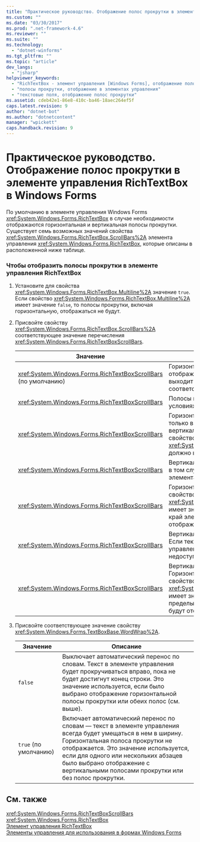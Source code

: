 ```yaml
---
title: "Практическое руководство. Отображение полос прокрутки в элементе управления RichTextBox в Windows Forms | Microsoft Docs"
ms.custom: ""
ms.date: "03/30/2017"
ms.prod: ".net-framework-4.6"
ms.reviewer: ""
ms.suite: ""
ms.technology: 
  - "dotnet-winforms"
ms.tgt_pltfrm: ""
ms.topic: "article"
dev_langs: 
  - "jsharp"
helpviewer_keywords: 
  - "RichTextBox - элемент управления [Windows Forms], отображение полос прокрутки"
  - "полосы прокрутки, отображение в элементах управления"
  - "текстовые поля, отображение полос прокрутки"
ms.assetid: cdeb42e1-86e8-410c-ba46-18aec264ef5f
caps.latest.revision: 9
author: "dotnet-bot"
ms.author: "dotnetcontent"
manager: "wpickett"
caps.handback.revision: 9
---
```

# Практическое руководство. Отображение полос прокрутки в элементе управления RichTextBox в Windows Forms
По умолчанию в элементе управления Windows Forms <xref:System.Windows.Forms.RichTextBox> в случае необходимости отображаются горизонтальная и вертикальная полосы прокрутки.  Существует семь возможных значений свойства <xref:System.Windows.Forms.RichTextBox.ScrollBars%2A> элемента управления <xref:System.Windows.Forms.RichTextBox>, которые описаны в расположенной ниже таблице.  
  
### Чтобы отобразить полосы прокрутки в элементе управления RichTextBox  
  
1.  Установите для свойства <xref:System.Windows.Forms.RichTextBox.Multiline%2A> значение `true`.  Если свойство <xref:System.Windows.Forms.RichTextBox.Multiline%2A> имеет значение `false`, то полосы прокрутки, включая горизонтальную, отображаться не будут.  
  
2.  Присвойте свойству <xref:System.Windows.Forms.RichTextBox.ScrollBars%2A> соответствующее значение перечисления <xref:System.Windows.Forms.RichTextBoxScrollBars>.  
  
    |Значение|Описание|  
    |--------------|--------------|  
    |<xref:System.Windows.Forms.RichTextBoxScrollBars> \(по умолчанию\)|Горизонтальная и вертикальная полосы прокрутки отображаются только в том случае, если текст выходит за пределы элемента управления соответственно в ширину или в высоту.|  
    |<xref:System.Windows.Forms.RichTextBoxScrollBars>|Полосы прокрутки не отображаются ни при каких условиях.|  
    |<xref:System.Windows.Forms.RichTextBoxScrollBars>|Горизонтальная полоса прокрутки отображается только в том случае, если текст выходит за вертикальный край элемента управления.  \(Для этого свойство <xref:System.Windows.Forms.TextBoxBase.WordWrap%2A> должно иметь значение `false`.\)|  
    |<xref:System.Windows.Forms.RichTextBoxScrollBars>|Вертикальная полоса прокрутки отображается только в том случае, если текст выходит за нижний край элемента управления.|  
    |<xref:System.Windows.Forms.RichTextBoxScrollBars>|Горизонтальная полоса прокрутки отображается, если свойство <xref:System.Windows.Forms.TextBoxBase.WordWrap%2A> имеет значение `false`.  Если текст не выходит за правый край элемента управления, полоса прокрутки будет отображена, но недоступна.|  
    |<xref:System.Windows.Forms.RichTextBoxScrollBars>|Вертикальная полоса прокрутки отображается всегда.  Если текст не выходит за нижний край элемента управления, полоса прокрутки будет отображена, но недоступна.|  
    |<xref:System.Windows.Forms.RichTextBoxScrollBars>|Вертикальная полоса прокрутки отображается всегда.  Горизонтальная полоса прокрутки отображается, если свойство <xref:System.Windows.Forms.TextBoxBase.WordWrap%2A> имеет значение `false`.  Если текст не выходит за пределы элемента управления, полосы прокрутки будут отображены, но недоступны.|  
  
3.  Присвойте соответствующее значение свойству <xref:System.Windows.Forms.TextBoxBase.WordWrap%2A>.  
  
    |Значение|Описание|  
    |--------------|--------------|  
    |`false`|Выключает автоматический перенос по словам. Текст в элементе управления будет прокручиваться вправо, пока не будет достигнут конец строки.  Это значение используется, если было выбрано отображение горизонтальной полосы прокрутки или обеих полос \(см. выше\).|  
    |`true` \(по умолчанию\)|Включает автоматический перенос по словам — текст в элементе управления всегда будет умещаться в нем в ширину.  Горизонтальная полоса прокрутки не отображается.  Это значение используется, если для одного или нескольких абзацев было выбрано отображение с вертикальными полосами прокрутки или без полос прокрутки.|  
  
## См. также  
 <xref:System.Windows.Forms.RichTextBoxScrollBars>   
 <xref:System.Windows.Forms.RichTextBox>   
 [Элемент управления RichTextBox](../../../../docs/framework/winforms/controls/richtextbox-control-windows-forms.md)   
 [Элементы управления для использования в формах Windows Forms](../../../../docs/framework/winforms/controls/controls-to-use-on-windows-forms.md)